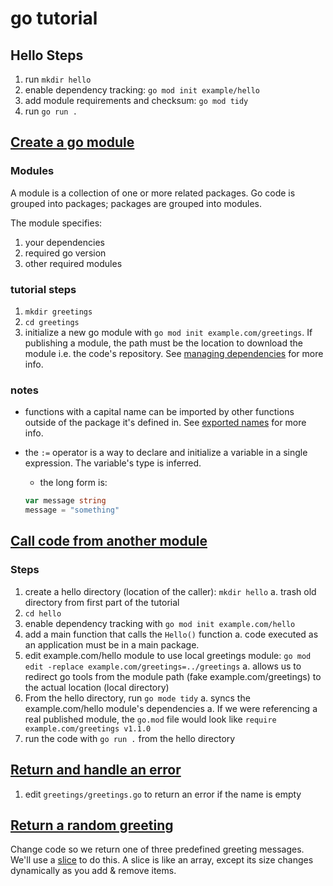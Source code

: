 # go tutorial

## Hello Steps

1. run `mkdir hello`
1. enable dependency tracking: `go mod init example/hello`
1. add module requirements and checksum: `go mod tidy`
1. run `go run .`

## [Create a go module](https://go.dev/doc/tutorial/create-module)

### Modules

A module is a collection of one or more related packages.
Go code is grouped into packages; packages are grouped into modules.

The module specifies:

1. your dependencies
1. required go version
1. other required modules

### tutorial steps

1. `mkdir greetings`
1. `cd greetings`
1. initialize a new go module with `go mod init example.com/greetings`. If publishing a module, the path must be the location to download the module i.e. the code's repository. See [managing dependencies](https://go.dev/doc/modules/managing-dependencies#naming_module) for more info.

### notes

- functions with a capital name can be imported by other functions outside of the package it's defined in. See [exported names](https://go.dev/tour/basics/3) for more info.
- the `:=` operator is a way to declare and initialize a variable in a single expression. The variable's type is inferred.

  - the long form is:

  ```go
  var message string
  message = "something"
  ```

## [Call code from another module](https://go.dev/doc/tutorial/call-module-code)

### Steps

1. create a hello directory (location of the caller): `mkdir hello`
   a. trash old directory from first part of the tutorial
1. `cd hello`
1. enable dependency tracking with `go mod init example.com/hello`
1. add a main function that calls the `Hello()` function
   a. code executed as an application must be in a main package.
1. edit example.com/hello module to use local greetings module: `go mod edit -replace example.com/greetings=../greetings`
   a. allows us to redirect go tools from the module path (fake example.com/greetings) to the actual location (local directory)
1. From the hello directory, run `go mode tidy`
   a. syncs the example.com/hello module's dependencies
   a. If we were referencing a real published module, the `go.mod` file would look like `require example.com/greetings v1.1.0`
1. run the code with `go run .` from the hello directory

## [Return and handle an error](https://go.dev/doc/tutorial/handle-errors)

1. edit `greetings/greetings.go` to return an error if the name is empty

## [Return a random greeting](https://go.dev/doc/tutorial/random-greeting)

Change code so we return one of three predefined greeting messages.
We'll use a [slice](https://go.dev/blog/slices-intro) to do this.
A slice is like an array, except its size changes dynamically as you add & remove items.
